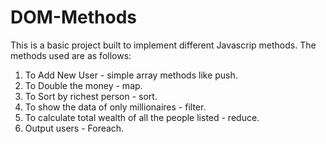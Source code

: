 # DOM-Methods

This is a basic project built to implement different Javascrip methods. The methods used are as follows:

1. To Add New User - simple array methods like push.
2. To Double the money - map.
3. To Sort by richest person - sort.
4. To show the data of only millionaires - filter.
5. To calculate total wealth of all the people listed - reduce.
6. Output users - Foreach.
